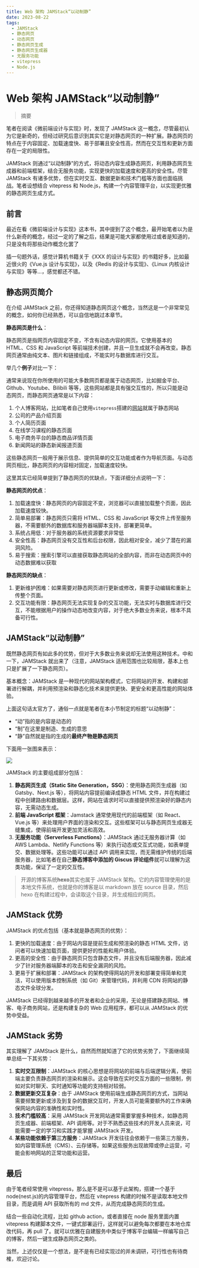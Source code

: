 ```yaml
---
title: Web 架构 JAMStack“以动制静”
date: 2023-08-22
tags: 
  - JAMStack
  - 静态网页
  - 动态网页
  - 静态网页生成
  - 静态网页生成器
  - 无服务功能
  - vitepress
  - Node.js
---
```


# Web 架构 JAMStack“以动制静”

> 摘要

<!-- DESC SEP -->

笔者在阅读《微前端设计与实现》时，发现了 JAMStack 这一概念，尽管最初认为它是新奇的，但经过研究后意识到其实它是对静态网页的一种扩展。静态网页的特点在于内容固定、加载速度快、易于部署且安全性高，然而在交互性和更新方面存在一定的局限性。

JAMStack 则通过“以动制静”的方式，将动态内容生成静态网页，利用静态网页生成器和前端框架，结合无服务功能，实现更快的加载速度和更高的安全性。尽管 JAMStack 有诸多优势，但在实时交互、数据更新和技术门槛等方面也面临挑战。笔者设想结合 vitepress 和 Node.js，构建一个内容管理平台，以实现更优雅的静态网页生成方式。

<!-- DESC SEP -->

## 前言

最近在看《微前端设计与实现》这本书，其中提到了这个概念，最开始笔者以为是什么新奇的概念，经过一定的了解之后，结果是可能大家都使用过或者是知道的，只是没有将那些动作概念化罢了

插一句题外话，感觉计算机书籍关于《XXX 的设计与实现》的书籍好多，比如最近很火的《Vue.js 设计与实现》，以及《Redis 的设计与实现》、《Linux 内核设计与实现》等等...，感觉都还不错。

## 静态网页简介

在介绍 JAMStack 之前，你还得知道静态网页这个概念，当然这是一个非常常见的概念，如何你已经熟悉，可以自信地跳过本章节。

**静态网页是什么**：

静态网页是指网页内容固定不变，不含有动态内容的网页。它使用基本的 HTML、CSS 和 JavaScript 等前端技术创建，并且一旦生成就不会再改变。静态网页通常由纯文本、图片和链接组成，不能实时与数据库进行交互。

举几个**例子**对比一下：

通常来说现在你所使用的可能大多数网页都是属于动态网页，比如掘金平台、Github、Youtube、Bilibili 等等，这些网站都是具有强交互性的，所以只能是动态网页，而静态网页通常是以下内容：

1. 个人博客网站，比如笔者自己使用`vitepress`搭建的[网站](https://justin3go.com)就属于静态网站
2. 公司的产品介绍页面
3. 个人简历页面
4. 在线学习课程的静态页面
5. 电子商务平台的静态商品详情页面
6. 新闻网站的静态新闻报道页面

这些静态网页一般用于展示信息、提供简单的交互功能或者作为导航页面。与动态网页相比，静态网页的内容相对固定，加载速度较快。

这里其实已经简单提到了静态网页的优缺点，下面详细分点说明一下：

**静态网页的优点**：

1. 加载速度快：静态网页的内容固定不变，浏览器可以直接加载整个页面，因此加载速度较快。
2. 简单易部署：静态网页只需将 HTML、CSS 和 JavaScript 等文件上传至服务器，不需要额外的数据库和服务器端脚本支持，部署更简单。
3. 系统占用低：对于服务器的系统资源要求非常低
4. 安全性高：静态网页没有交互性和后台权限，因此相对安全，减少了潜在的漏洞风险。
5. 易于搜索：搜索引擎可以直接获取静态网站的全部内容，而非在动态网页中的动态数据难以获取

**静态网页的缺点**：

1. 更新维护困难：如果需要对静态网页进行更新或修改，需要手动编辑和重新上传整个页面。
2. 交互功能有限：静态网页无法实现复杂的交互功能，无法实时与数据库进行交互，不能根据用户的操作动态地改变内容，对于绝大多数业务来说，根本不具备可行性。
## JAMStack“以动制静”

既然静态网页有如此多的优势，但对于大多数业务来说却无法使用这种技术。中和一下，JAMStack 就出来了（注意，JAMStack 适用范围也比较局限，基本上也只是扩展了一下静态网页）。

基本概念：JAMStack 是一种现代的网站架构模式，它将网站的开发、构建和部署进行解耦，并利用预渲染和静态化技术来提供更快、更安全和更高性能的网站体验。

上面这句话太官方了，通俗一点就是笔者在本小节制定的标题“以动制静”：

- “动”指的是内容是动态的
- “制”在这里是制造、生成的意思
- “静”自然就是指的生成的**最终产物是静态网页**

下面用一张图来表示：

![](https://oss.justin3go.com/blogs/JAMStack%E6%9E%B6%E6%9E%84%E5%9B%BE.png)

JAMStack 的主要组成部分包括：

1. **静态网页生成（Static Site Generation，SSG）**：使用静态网页生成器（如 Gatsby、Next.js 等），将网站内容提前编译成静态 HTML 文件，并在构建过程中创建路由和数据层。这样，网站在请求时可以直接提供预渲染好的静态内容，无需动态生成。
2. **前端 JavaScript 框架**：Jamstack 通常使用现代的前端框架（如 React、Vue.js 等）来处理用户界面的渲染和交互。这些框架可以与静态网页生成器无缝集成，使得前端开发更加灵活和高效。
3. **无服务功能（Serverless Functions）**：JAMStack 通过无服务器计算（如 AWS Lambda、Netlify Functions 等）来执行动态或交互式功能，如表单提交、数据处理等。这些功能可以通过 API 调用来实现，而无需维护传统的后端服务器，比如笔者在自己**静态博客中添加的 Giscus 评论组件**就可以理解为这类功能，保证了一定的交互性。

> 开源的博客系统**hexo**其实也属于 JAMStack 架构。它的内容管理使用的是本地文件系统，也就是你的博客是以 markdown 放在 source 目录，然后 hexo 在构建过程中，会读取这个目录，并生成相应的网页。

## JAMStack 优势

JAMStack 的优点包括（基本就是静态网页的优势）：

1. 更快的加载速度：由于网站内容是提前生成和预渲染的静态 HTML 文件，访问者可以快速加载页面，提供更好的性能和用户体验。
2. 更高的安全性：由于静态网页只包含静态文件，并且没有后端服务器，因此减少了针对服务器端脚本的攻击和安全漏洞的风险。
3. 更易于扩展和部署：JAMStack 的架构使得网站的开发和部署变得简单和灵活，可以使用版本控制系统（如 Git）来管理代码，并利用 CDN 将网站的静态文件全球分发。

JAMStack 已经得到越来越多的开发者和企业的采用，无论是搭建静态网站、博客、电子商务网站，还是构建复杂的 Web 应用程序，都可以从 JAMStack 的优势中受益。
## JAMStack 劣势

其实理解了 JAMStack 是什么，自然而然就知道了它的优势劣势了，下面继续简单总结一下其劣势：

1. **实时交互限制**：JAMStack 的核心思想是将网站的前端与后端逻辑分离，使前端主要负责静态网页的渲染和展示。这会导致在实时交互方面的一些限制，例如对实时聊天、实时通知等功能的支持相对较弱。
2. **数据更新交互复杂**：由于 JAMStack 使用前端生成静态网页的方式，当网站需要频繁更新或涉及到复杂的数据交互时，开发人员可能需要额外的工作来确保网站内容的准确性和实时性。
3. **技术门槛较高**：采用 JAMStack 开发网站通常需要掌握多种技术，如静态网页生成器、前端框架、API 调用等。对于不熟悉这些技术的开发人员来说，可能需要一定的学习和实践才能掌握 JAMStack 开发。
4. **某些功能依赖于第三方服务**：JAMStack 开发往往会依赖于一些第三方服务，如内容管理系统（CMS）、云存储等。如果这些服务出现故障或停止运营，可能会影响网站的正常功能和运营。

## 最后

由于笔者经常使用 vitepress，那么是不是可以基于此架构，搭建一个基于 node(nest.js)的内容管理平台，然后在 vitepress 构建的时候不是读取本地文件目录，而是调用 API 获取所有的 md 文件，从而完成静态网页的生成。

结合一些自动化流程，比如 github action，或者直接在 node 服务里面内置 vitepress 构建脚本文件，一键式部署运行，这样就可以避免每次都要在本地仓库改代码，再 pull 了。就可以优雅在自建服务中类似于博客平台编辑一样编写自己的博客，然后一键生成静态网页之类的。

当然，上述仅仅是一个想法，是不是有已经实现过的并未调研，可行性也有待商榷，欢迎讨论。
